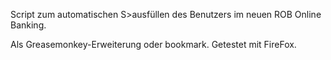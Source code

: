 Script zum automatischen S>ausfüllen des Benutzers im neuen ROB Online Banking.

Als Greasemonkey-Erweiterung oder bookmark. Getestet mit FireFox.
